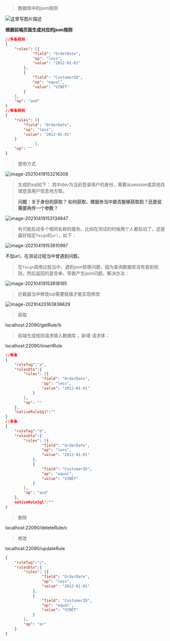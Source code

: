 >  数据库中的json规则

![这里写图片描述](https://gitee.com/liu_shaoxiong/pictures/raw/master/img/20180722164419750)

**根据前端页面生成对应的json规则**

```json
//多条规则
{
	"rules": [{
			"field": "OrderDate",
			"op": "less",
			"value": "2012-01-01"
		},
		{
			"field": "CustomerID",
			"op": "equal",
			"value": "VINET"
		}
	],
	"op": "and"
}
//单条规则
{
    "rules": [{
        "field": "OrderDate",
        "op": "less",
        "value": "2012-01-01"
    }
             ],
    "op": ""
}
```



> 使用方式

![image-20210419153216308](https://i.loli.net/2021/04/19/sGAbxWZi5Ulfpun.png)

> 生成的sql如下：  其中dev为当前登录用户的身份，需要从session或其他存储登录用户信息地方取。
>
> **问题：关于身份的获取？ 如何获取，微服务当中是否能够获取到？还是说需要再传一个参数？**

![image-20210419153134847](https://i.loli.net/2021/04/19/raAhJbFcxRmodMV.png)

> 有可能启动多个相同名称的服务。比如在测试的时候两个人都启动了，这是最好指定`feign`的`url`，如下：

![image-20210419153610997](https://i.loli.net/2021/04/19/3qKxwoAnuhpfOam.png)

 不加url，在测试过程当中曾遇到问题。

> 在`feign`调用过程当中，遇到json转换问题，因为查询数据库没有查到规则，然后返回的是空串，导致产生json问题，解决办法：

![image-20210419153818195](https://i.loli.net/2021/04/19/tQ9jIhgyszc1r7f.png)

> 拦截器当中修改sql需要赋值才能实现修改

![image-20210420163836629](https://gitee.com/liu_shaoxiong/pictures/raw/master/img/image-20210420163836629.png)

> 获取

localhost:22090/getRule/b

> 前端生成规则请求插入数据库 ，新增  请求体：

localhost:22090/insertRule

```json
//单条
{   
    "ruleTag":"a",
    "rulesDto":{
        "rules": [{
                "field": "OrderDate",
                "op": "less",
                "value": "2012-01-01"
            }
        ],
        "op": ""
    },
    "nativeRuleSql":""
}
//多条
{   
    "ruleTag":"b",
    "rulesDto":{
        "rules": [{
                "field": "OrderDate",
                "op": "less",
                "value": "2012-01-01"
            },
            {
                "field": "CustomerID",
                "op": "equal",
                "value": "VINET"
            }
        ],
        "op": "and"
    },
    nativeRuleSql":""
}
```

> 删除 

localhost:22090/deleteRule/c

> 修改

localhost:22090/updateRule

```json
{   
    "ruleTag":"c",
    "rulesDto":{
        "rules": [{
                "field": "OrderDate",
                "op": "less",
                "value": "2012-01-01"
            },
            {
                "field": "CustomerID",
                "op": "equal",
                "value": "VINET"
            }
        ],
        "op": "or"
    }
}
```

